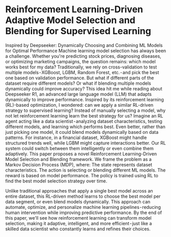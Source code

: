 # Reinforcement Learning-Driven Adaptive Model Selection and Blending for Supervised Learning
Inspired by Deepseeker: Dynamically Choosing and Combining ML Models for Optimal Performance
Machine learning model selection has always been a challenge. Whether you're predicting stock prices, diagnosing diseases, or optimizing marketing campaigns, the question remains: which model works best for my data? Traditionally, we rely on cross-validation to test multiple models - XGBoost, LGBM, Random Forest, etc. - and pick the best one based on validation performance. But what if different parts of the dataset require different models? Or what if blending multiple models dynamically could improve accuracy?
This idea hit me while reading about Deepseeker R1, an advanced large language model (LLM) that adapts dynamically to improve performance. Inspired by its reinforcement learning (RL)-based optimization, I wondered: can we apply a similar RL-driven strategy to supervised learning? Instead of manually selecting a model, why not let reinforcement learning learn the best strategy for us?
Imagine an RL agent acting like a data scientist - analyzing dataset characteristics, testing different models, and learning which performs best. Even better, rather than just picking one model, it could blend models dynamically based on data patterns. For instance, in a financial dataset, XGBoost might handle structured trends well, while LGBM might capture interactions better. Our RL system could switch between them intelligently or even combine them adaptively.
This paper proposes a novel Reinforcement Learning-Driven Model Selection and Blending framework. We frame the problem as a Markov Decision Process (MDP), where:
The state represents dataset characteristics.
The action is selecting or blending different ML models.
The reward is based on model performance.
The policy is trained using RL to find the best model selection strategy over time.

Unlike traditional approaches that apply a single best model across an entire dataset, this RL-driven method learns to choose the best model per data segment, or even blend models dynamically. This approach can automate, optimize, and personalize machine learning pipelines - reducing human intervention while improving predictive performance.
By the end of this paper, we'll see how reinforcement learning can transform model selection, making it adaptive, intelligent, and more efficient - just like a skilled data scientist who constantly learns and refines their choices.
